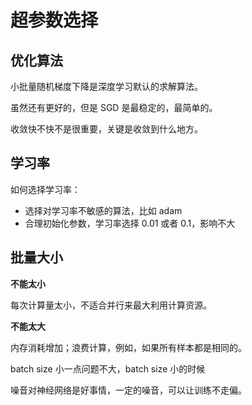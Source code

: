 # 超参数选择

## 优化算法

小批量随机梯度下降是深度学习默认的求解算法。

虽然还有更好的，但是 SGD 是最稳定的，最简单的。

收敛快不快不是很重要，关键是收敛到什么地方。

## 学习率

如何选择学习率：

- 选择对学习率不敏感的算法，比如 adam
- 合理初始化参数，学习率选择 0.01 或者 0.1，影响不大

## 批量大小

**不能太小**

每次计算量太小，不适合并行来最大利用计算资源。

**不能太大**

内存消耗增加；浪费计算，例如，如果所有样本都是相同的。

batch size 小一点问题不大，batch size 小的时候

噪音对神经网络是好事情，一定的噪音，可以让训练不走偏。